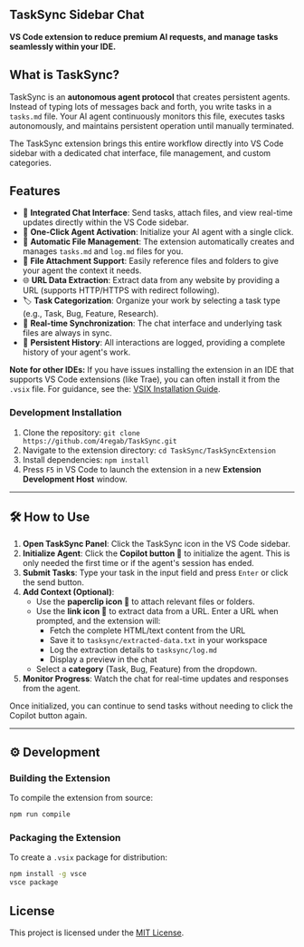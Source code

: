 ## TaskSync Sidebar Chat

**VS Code extension to reduce premium AI requests, and manage tasks seamlessly within your IDE.**

## What is TaskSync?

TaskSync is an **autonomous agent protocol** that creates persistent agents. Instead of typing lots of messages back and forth, you write tasks in a `tasks.md` file. Your AI agent continuously monitors this file, executes tasks autonomously, and maintains persistent operation until manually terminated.

The TaskSync extension brings this entire workflow directly into VS Code sidebar with a dedicated chat interface, file management, and custom categories.

## Features

- 🎯 **Integrated Chat Interface**: Send tasks, attach files, and view real-time updates directly within the VS Code sidebar.
- 🤖 **One-Click Agent Activation**: Initialize your AI agent with a single click.
- 📁 **Automatic File Management**: The extension automatically creates and manages `tasks.md` and `log.md` files for you.
- 📎 **File Attachment Support**: Easily reference files and folders to give your agent the context it needs.
- 🌐 **URL Data Extraction**: Extract data from any website by providing a URL (supports HTTP/HTTPS with redirect following).
- 🏷️ **Task Categorization**: Organize your work by selecting a task type (e.g., Task, Bug, Feature, Research).
- 🔄 **Real-time Synchronization**: The chat interface and underlying task files are always in sync.
- 📜 **Persistent History**: All interactions are logged, providing a complete history of your agent's work.

**Note for other IDEs:** If you have issues installing the extension in an IDE that supports VS Code extensions (like Trae), you can often install it from the `.vsix` file. For guidance, see the: [VSIX Installation Guide](https://docs.trae.ai/ide/manage-extensions).

### Development Installation

1.  Clone the repository: `git clone https://github.com/4regab/TaskSync.git`
2.  Navigate to the extension directory: `cd TaskSync/TaskSyncExtension`
3.  Install dependencies: `npm install`
4.  Press `F5` in VS Code to launch the extension in a new **Extension Development Host** window.

---

## 🛠️ How to Use

1.  **Open TaskSync Panel**: Click the TaskSync icon in the VS Code sidebar.
2.  **Initialize Agent**: Click the **Copilot button 🤖** to initialize the agent. This is only needed the first time or if the agent's session has ended.
3.  **Submit Tasks**: Type your task in the input field and press `Enter` or click the send button.
4.  **Add Context (Optional)**:
    - Use the **paperclip icon 📎** to attach relevant files or folders.
    - Use the **link icon 🔗** to extract data from a URL. Enter a URL when prompted, and the extension will:
      - Fetch the complete HTML/text content from the URL
      - Save it to `tasksync/extracted-data.txt` in your workspace
      - Log the extraction details to `tasksync/log.md`
      - Display a preview in the chat
    - Select a **category** (Task, Bug, Feature) from the dropdown.
5.  **Monitor Progress**: Watch the chat for real-time updates and responses from the agent.

Once initialized, you can continue to send tasks without needing to click the Copilot button again.

---

## ⚙️ Development

### Building the Extension

To compile the extension from source:

```bash
npm run compile
```

### Packaging the Extension

To create a `.vsix` package for distribution:

```bash
npm install -g vsce
vsce package
```

## License

This project is licensed under the [MIT License](LICENSE).
